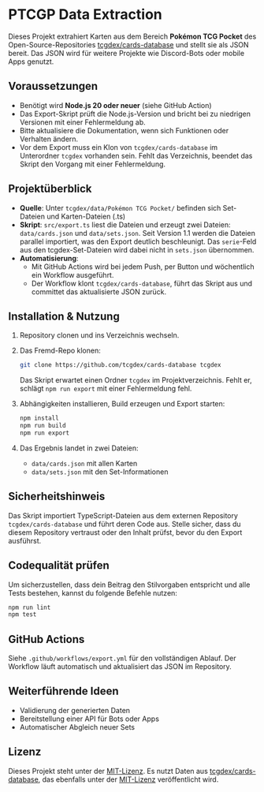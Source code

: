 # PTCGP Data Extraction

Dieses Projekt extrahiert Karten aus dem Bereich **Pokémon TCG Pocket** des Open-Source-Repositories [tcgdex/cards-database](https://github.com/tcgdex/cards-database) und stellt sie als JSON bereit. Das JSON wird für weitere Projekte wie Discord-Bots oder mobile Apps genutzt.

## Voraussetzungen

- Benötigt wird **Node.js 20 oder neuer** (siehe GitHub Action)
- Das Export-Skript prüft die Node.js-Version und bricht bei zu niedrigen
  Versionen mit einer Fehlermeldung ab.
- Bitte aktualisiere die Dokumentation, wenn sich Funktionen oder Verhalten
  ändern.
- Vor dem Export muss ein Klon von `tcgdex/cards-database` im Unterordner
  `tcgdex` vorhanden sein. Fehlt das Verzeichnis, beendet das Skript den Vorgang
  mit einer Fehlermeldung.

## Projektüberblick

- **Quelle**: Unter `tcgdex/data/Pokémon TCG Pocket/` befinden sich Set-Dateien und Karten-Dateien (.ts)
- **Skript**: `src/export.ts` liest die Dateien und erzeugt zwei Dateien: `data/cards.json` und `data/sets.json`.
  Seit Version 1.1 werden die Dateien parallel importiert, was den Export deutlich beschleunigt.
  Das `serie`-Feld aus den tcgdex-Set-Dateien wird dabei nicht in `sets.json`
  übernommen.
- **Automatisierung**:
  - Mit GitHub Actions wird bei jedem Push, per Button und wöchentlich ein Workflow ausgeführt.
  - Der Workflow klont `tcgdex/cards-database`, führt das Skript aus und committet das aktualisierte JSON zurück.

## Installation & Nutzung

1. Repository clonen und ins Verzeichnis wechseln.
2. Das Fremd-Repo klonen:
   ```bash
   git clone https://github.com/tcgdex/cards-database tcgdex
   ```
   Das Skript erwartet einen Ordner `tcgdex` im Projektverzeichnis. Fehlt er,
   schlägt `npm run export` mit einer Fehlermeldung fehl.
3. Abhängigkeiten installieren, Build erzeugen und Export starten:

   ```bash
   npm install
   npm run build
   npm run export
   ```

4. Das Ergebnis landet in zwei Dateien:
   - `data/cards.json` mit allen Karten
   - `data/sets.json` mit den Set-Informationen

## Sicherheitshinweis

Das Skript importiert TypeScript-Dateien aus dem externen Repository
`tcgdex/cards-database` und führt deren Code aus. Stelle sicher, dass du diesem
Repository vertraust oder den Inhalt prüfst, bevor du den Export ausführst.

## Codequalität prüfen

Um sicherzustellen, dass dein Beitrag den Stilvorgaben entspricht und alle Tests bestehen, kannst du folgende Befehle nutzen:

```bash
npm run lint
npm test
```

## GitHub Actions

Siehe `.github/workflows/export.yml` für den vollständigen Ablauf. Der Workflow läuft automatisch und aktualisiert das JSON im Repository.

## Weiterführende Ideen

- Validierung der generierten Daten
- Bereitstellung einer API für Bots oder Apps
- Automatischer Abgleich neuer Sets

## Lizenz

Dieses Projekt steht unter der [MIT-Lizenz](LICENSE). Es nutzt Daten aus
[tcgdex/cards-database](https://github.com/tcgdex/cards-database), das ebenfalls
unter der [MIT-Lizenz](https://github.com/tcgdex/cards-database/blob/master/LICENSE)
veröffentlicht wird.
